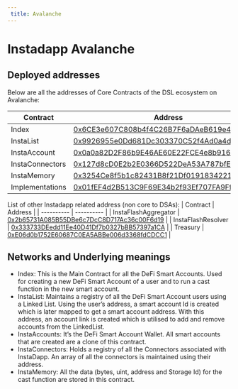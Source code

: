 ```yaml
---
 title: Avalanche
---
```


# Instadapp Avalanche

## Deployed addresses

Below are all the addresses of Core Contracts of the DSL ecosystem on Avalanche:

| Contract | Address |
| ---------- | ---------- |
| Index | [0x6CE3e607C808b4f4C26B7F6aDAeB619e49CAbb25](https://cchain.explorer.avax.network/address/0x6CE3e607C808b4f4C26B7F6aDAeB619e49CAbb25/contracts) |
| InstaList | [0x9926955e0Dd681Dc303370C52f4Ad0a4dd061687](https://cchain.explorer.avax.network/address/0x9926955e0Dd681Dc303370C52f4Ad0a4dd061687/contracts) |
| InstaAccount | [0x0a0a82D2F86b9E46AE60E22FCE4e8b916F858Ddc](https://cchain.explorer.avax.network/address/0x0a0a82D2F86b9E46AE60E22FCE4e8b916F858Ddc/contracts) |
| InstaConnectors | [0x127d8cD0E2b2E0366D522DeA53A787bfE9002C14](https://cchain.explorer.avax.network/address/0x127d8cD0E2b2E0366D522DeA53A787bfE9002C14/contracts) |
| InstaMemory | [0x3254Ce8f5b1c82431B8f21Df01918342215825C2](https://cchain.explorer.avax.network/address/0x3254Ce8f5b1c82431B8f21Df01918342215825C2/contracts) |
| Implementations | [0x01fEF4d2B513C9F69E34b2f93Ef707FA9Ff60109](https://cchain.explorer.avax.network/address/0x01fEF4d2B513C9F69E34b2f93Ef707FA9Ff60109/contracts) |

List of other Instadapp related address (non core to DSAs):
| Contract | Address |
| ---------- | ---------- | 
| InstaFlashAggregator | [0x2b65731A085B55DBe6c7DcC8D717Ac36c00F6d19](https://snowtrace.io/address/0x2b65731A085B55DBe6c7DcC8D717Ac36c00F6d19#code) |
| InstaFlashResolver | [0x333733DEedd11Ee40D41Df7b0327bBB57397a1CA](https://snowtrace.io/address/0x333733DEedd11Ee40D41Df7b0327bBB57397a1CA#code) |
| Treasury | [0xE06d0b1752E60687C0EA5ABBe006d3368fdCDCC1](https://snowtrace.io/address/0xe06d0b1752e60687c0ea5abbe006d3368fdcdcc1#contracts) |

## Networks and Underlying meanings

- Index: This is the Main Contract for all the DeFi Smart Accounts. Used for creating a new DeFi Smart Account of a user and to run a cast function in the new smart account.
- InstaList: Maintains a registry of all the DeFi Smart Account users using a Linked List. Using the user’s address, a smart account Id is created which is later mapped to get a smart account address. With this address, an account link is created which is utilised to add and remove accounts from the LinkedList.
- InstaAccounts: It’s the DeFi Smart Account Wallet. All smart accounts that are created are a clone of this contract.
- InstaConnectors: Holds a registry of all the Connectors associated with InstaDapp. An array of all the connectors is maintained using their address.
- InstaMemory: All the data (bytes, uint, address and Storage Id) for the cast function are stored in this contract.

